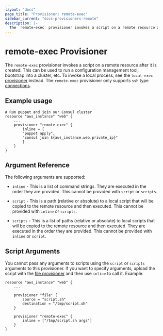 ```yaml
---
layout: "docs"
page_title: "Provisioner: remote-exec"
sidebar_current: "docs-provisioners-remote"
description: |-
  The `remote-exec` provisioner invokes a script on a remote resource after it is created. This can be used to run a configuration management tool, bootstrap into a cluster, etc. To invoke a local process, see the `local-exec` provisioner instead. The `remote-exec` provisioner only supports `ssh` type connections.
---
```


# remote-exec Provisioner

The `remote-exec` provisioner invokes a script on a remote resource after it
is created. This can be used to run a configuration management tool, bootstrap
into a cluster, etc. To invoke a local process, see the `local-exec`
[provisioner](/docs/provisioners/local-exec.html) instead. The `remote-exec`
provisioner only supports `ssh` type [connections](/docs/provisioners/connection.html).


## Example usage

```
# Run puppet and join our Consul cluster
resource "aws_instance" "web" {
    ...
    provisioner "remote-exec" {
        inline = [
        "puppet apply",
        "consul join ${aws_instance.web.private_ip}"
        ]
    }
}
```

## Argument Reference

The following arguments are supported:

* `inline` - This is a list of command strings. They are executed in the order
  they are provided. This cannot be provided with `script` or `scripts`.

* `script` - This is a path (relative or absolute) to a local script that will
  be copied to the remote resource and then executed. This cannot be provided
  with `inline` or `scripts`.

* `scripts` - This is a list of paths (relative or absolute) to local scripts
  that will be copied to the remote resource and then executed. They are executed
  in the order they are provided. This cannot be provided with `inline` or `script`.

## Script Arguments

You cannot pass any arguments to scripts using the `script` or
`scripts` arguments to this provisioner. If you want to specify arguments,
upload the script with the
[file provisioner](/docs/provisioners/file.html)
and then use `inline` to call it. Example:

```
resource "aws_instance" "web" {
    ...

    provisioner "file" {
        source = "script.sh"
        destination = "/tmp/script.sh"
    }

    provisioner "remote-exec" {
        inline = ["/tmp/script.sh args"]
    }
}
```
